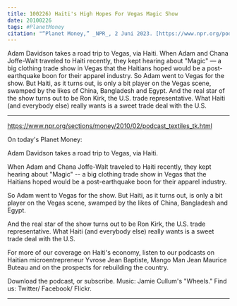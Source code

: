 ```yaml
---
title: 100226) Haiti's High Hopes For Vegas Magic Show
date: 20100226
tags: #PlanetMoney
citation: "“Planet Money,” _NPR_, 2 Juni 2023. [https://www.npr.org/podcasts/510289/planet-money](https://www.npr.org/podcasts/510289/planet-money) (diakses 4 Juni 2023)."
---
```


Adam Davidson takes a road trip to Vegas, via Haiti. When Adam and Chana Joffe-Walt traveled to Haiti recently, they kept hearing about "Magic" — a big clothing trade show in Vegas that the Haitians hoped would be a post-earthquake boon for their apparel industry. So Adam went to Vegas for the show. But Haiti, as it turns out, is only a bit player on the Vegas scene, swamped by the likes of China, Bangladesh and Egypt. And the real star of the show turns out to be Ron Kirk, the U.S. trade representative. What Haiti (and everybody else) really wants is a sweet trade deal with the U.S.



----

https://www.npr.org/sections/money/2010/02/podcast_textiles_tk.html

On today's Planet Money:

Adam Davidson takes a road trip to Vegas, via Haiti.

When Adam and Chana Joffe-Walt traveled to Haiti recently, they kept hearing about "Magic" -- a big clothing trade show in Vegas that the Haitians hoped would be a post-earthquake boon for their apparel industry.

So Adam went to Vegas for the show. But Haiti, as it turns out, is only a bit player on the Vegas scene, swamped by the likes of China, Bangladesh and Egypt.

And the real star of the show turns out to be Ron Kirk, the U.S. trade representative. What Haiti (and everybody else) really wants is a sweet trade deal with the U.S.

For more of our coverage on Haiti's economy, listen to our podcasts on Haitian microentrepreneur Yvrose Jean Baptiste, Mango Man Jean Maurice Buteau and on the prospects for rebuilding the country.

Download the podcast, or subscribe. Music: Jamie Cullum's "Wheels." Find us: Twitter/ Facebook/ Flickr.

----
